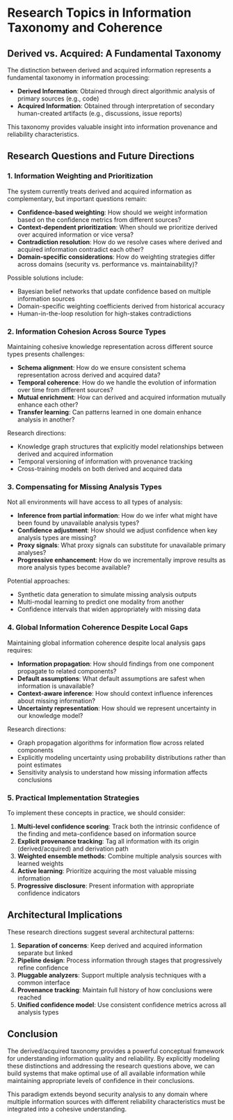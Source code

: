 # Research Topics in Information Taxonomy and Coherence

## Derived vs. Acquired: A Fundamental Taxonomy

The distinction between derived and acquired information represents a fundamental taxonomy in information processing:

- **Derived Information**: Obtained through direct algorithmic analysis of primary sources (e.g., code)
- **Acquired Information**: Obtained through interpretation of secondary human-created artifacts (e.g., discussions, issue reports)

This taxonomy provides valuable insight into information provenance and reliability characteristics.

## Research Questions and Future Directions

### 1. Information Weighting and Prioritization

The system currently treats derived and acquired information as complementary, but important questions remain:

- **Confidence-based weighting**: How should we weight information based on the confidence metrics from different sources?
- **Context-dependent prioritization**: When should we prioritize derived over acquired information or vice versa?
- **Contradiction resolution**: How do we resolve cases where derived and acquired information contradict each other?
- **Domain-specific considerations**: How do weighting strategies differ across domains (security vs. performance vs. maintainability)?

Possible solutions include:
- Bayesian belief networks that update confidence based on multiple information sources
- Domain-specific weighting coefficients derived from historical accuracy
- Human-in-the-loop resolution for high-stakes contradictions

### 2. Information Cohesion Across Source Types

Maintaining cohesive knowledge representation across different source types presents challenges:

- **Schema alignment**: How do we ensure consistent schema representation across derived and acquired data?
- **Temporal coherence**: How do we handle the evolution of information over time from different sources?
- **Mutual enrichment**: How can derived and acquired information mutually enhance each other?
- **Transfer learning**: Can patterns learned in one domain enhance analysis in another?

Research directions:
- Knowledge graph structures that explicitly model relationships between derived and acquired information
- Temporal versioning of information with provenance tracking
- Cross-training models on both derived and acquired data

### 3. Compensating for Missing Analysis Types

Not all environments will have access to all types of analysis:

- **Inference from partial information**: How do we infer what might have been found by unavailable analysis types?
- **Confidence adjustment**: How should we adjust confidence when key analysis types are missing?
- **Proxy signals**: What proxy signals can substitute for unavailable primary analyses?
- **Progressive enhancement**: How do we incrementally improve results as more analysis types become available?

Potential approaches:
- Synthetic data generation to simulate missing analysis outputs
- Multi-modal learning to predict one modality from another
- Confidence intervals that widen appropriately with missing data

### 4. Global Information Coherence Despite Local Gaps

Maintaining global information coherence despite local analysis gaps requires:

- **Information propagation**: How should findings from one component propagate to related components?
- **Default assumptions**: What default assumptions are safest when information is unavailable?
- **Context-aware inference**: How should context influence inferences about missing information?
- **Uncertainty representation**: How should we represent uncertainty in our knowledge model?

Research directions:
- Graph propagation algorithms for information flow across related components
- Explicitly modeling uncertainty using probability distributions rather than point estimates
- Sensitivity analysis to understand how missing information affects conclusions

### 5. Practical Implementation Strategies

To implement these concepts in practice, we should consider:

1. **Multi-level confidence scoring**: Track both the intrinsic confidence of the finding and meta-confidence based on information source
2. **Explicit provenance tracking**: Tag all information with its origin (derived/acquired) and derivation path
3. **Weighted ensemble methods**: Combine multiple analysis sources with learned weights
4. **Active learning**: Prioritize acquiring the most valuable missing information
5. **Progressive disclosure**: Present information with appropriate confidence indicators

## Architectural Implications

These research directions suggest several architectural patterns:

1. **Separation of concerns**: Keep derived and acquired information separate but linked
2. **Pipeline design**: Process information through stages that progressively refine confidence
3. **Pluggable analyzers**: Support multiple analysis techniques with a common interface
4. **Provenance tracking**: Maintain full history of how conclusions were reached
5. **Unified confidence model**: Use consistent confidence metrics across all analysis types

## Conclusion

The derived/acquired taxonomy provides a powerful conceptual framework for understanding information quality and reliability. By explicitly modeling these distinctions and addressing the research questions above, we can build systems that make optimal use of all available information while maintaining appropriate levels of confidence in their conclusions.

This paradigm extends beyond security analysis to any domain where multiple information sources with different reliability characteristics must be integrated into a cohesive understanding.
